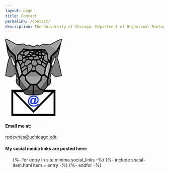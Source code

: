 ```yaml
---
layout: page
title: Contact
permalink: /contact/
description: The University of Chicago. Department of Organismal Biology & Anatomy. Sereno Lab. Researcher (Staff).
---
```


<!--![Ankylosaur with mail](/assets/AnkylosaurMail-square.png)-->
<img src="/assets/Ankylosaurus_Mail.png" alt="Ankylosaurus with mail" width=180px>

#### Email me at:
<rpdevries@uchicago.edu>
<!--[rpdevries@uchicago.edu](mailto:rpdevries@uchicago.edu)-->

#### My social media links are posted here:
<ul class="social-media-list">
{%- for entry in site.minima.social_links -%}
  {%- include social-item.html item = entry -%}
{%- endfor -%}
</ul>
